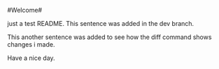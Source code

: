 #Welcome#

just a test README. This sentence was added in the dev branch.

This another sentence was added to see how the diff command shows changes i made.

Have a nice day.
